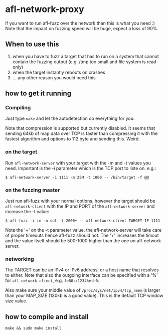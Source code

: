 # afl-network-proxy

If you want to run afl-fuzz over the network than this is what you need :)
Note that the impact on fuzzing speed will be huge, expect a loss of 90%.

## When to use this

1. when you have to fuzz a target that has to run on a system that cannot
   contain the fuzzing output (e.g. /tmp too small and file system is read-only)
2. when the target instantly reboots on crashes
3. ... any other reason you would need this

## how to get it running

### Compiling

Just type `make` and let the autodetection do everything for you.

Note that compression is supported but currently disabled. It seems that
sending 64kb of map data over TCP is faster than compressing it with the
fastest algorithm and options to 112 byte and sending this. Weird.

### on the target

Run `afl-network-server` with your target with the -m and -t values you need.
Important is the -i parameter which is the TCP port to liste on.
e.g.:
```
$ afl-network-server -i 1111 -m 25M -t 1000 -- /bin/target -f @@
```

### on the fuzzing master

Just run afl-fuzz with your normal options, however the target should be
`afl-network-client` with the IP and PORT of the `afl-network-server` and
increase the -t value:
```
$ afl-fuzz -i in -o out -t 2000+ -- afl-network-client TARGET-IP 1111
```
Note the '+' on the -t parameter value. the afl-network-server will take
care of proper timeouts hence afl-fuzz should not. The '+' increases the timout
and the value itself should be 500-1000 higher than the one on 
afl-network-server.

### networking

The TARGET can be an IPv4 or IPv6 address, or a host name that resolves to
either. Note that also the outgoing interface can be specified with a '%' for
`afl-network-client`, e.g. `fe80::1234%eth0`.

Also make sure your middle value of `/proc/sys/net/ipv4/tcp_rmem` is larger
than your MAP_SIZE (130kb is a good value). This is the default TCP window
size value.

## how to compile and install

`make && sudo make install`

